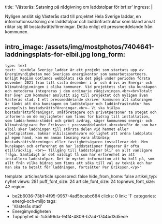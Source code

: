 title: 'Västerås: Satsning på rådgivning om laddstolpar för brf:er'
ingress: |
  <p>Nyligen anslöt sig Västerås stad till projektet Hela Sverige laddar, en informationssatsning om laddstolpar och laddinfrastruktur som bland annat riktar sig till bostadsrättsföreningar. Detta enligt ett pressmeddelande från kommunen.
  </p>
  
intro_image: /assets/img/mostphotos/7404641-laddningsplats-for-elbil.jpg
long_form:
  -
    type: text
    text: '<p>Hela Sverige laddar är ett projekt som startats upp av Energimyndigheten med Sveriges energikontor som samarbetspartners. Enligt Region Gotlands webbplats ska det pågå under perioden första november 2021 fram till sista december i år och drivs av Energi- och klimatrådgivningen i olika kommuner. Vid projektets slut ska kunskapen och metoderna integreras i den ordinarie rådgivningen.<br><br>Totalt har över 230 kommuner anslutit sig till projektet och nyligen även Västerås stad. I ett pressmeddelande skriver kommunen att satsningen är tänkt att öka kunskapen om laddstolpar och laddinfrastruktur hos exempelvis bostadsrättsföreningar.<br>– Vi ska hjälpa bostadsrättsföreningar, småföretagare och privatpersoner ta steget och informera om de möjligheter som finns för bidrag till installation, som ladda-hemma-stödet och grönt avdrag, säger kommunens energi- och klimatrådgivare Per Eriksson i pressmeddelandet.<br><br>För de som har elbil sker laddningen till största delen vid hemmet eller arbetsplatsen. Saknar elbilsinnehavare möjlighet att ordna laddplats på egen hand, kan en annan lösning vara att&nbsp; bostadsrättsföreningen eller fastighetsägaren installerar det. Men kunskapen och erfarenhet om hur laddstationer fungerar är ofta otillräcklig. <br>– Tillgång till laddstolpar blir en allt vanligare fråga. Samtidigt är det väldigt få som har erfarenhet av att installera laddstolpar. Det är mycket information att ha koll på, som allt från vilka bidrag som finns att söka till val av teknik och hur man ska ta betalt för laddningen, fortsätter Per Eriksson.</p>'
template: articles/article
sponsored: false
hide_from_home: false
artikel_typ: nyhet
views: 281
puff_font_size: 24
article_font_size: 24
topnews_font_size: 42
region:
  - be2b6036-73b1-4f95-9957-4ad5bcabc684
clicks: 0
link: '1'
categories: energi-och-miljo
tags:
  - 'Västerås stad'
  - Energimyndigheten
  - Toppnyhet
id: 1c5596da-94f4-4809-b2a4-1744bd3d5ece
